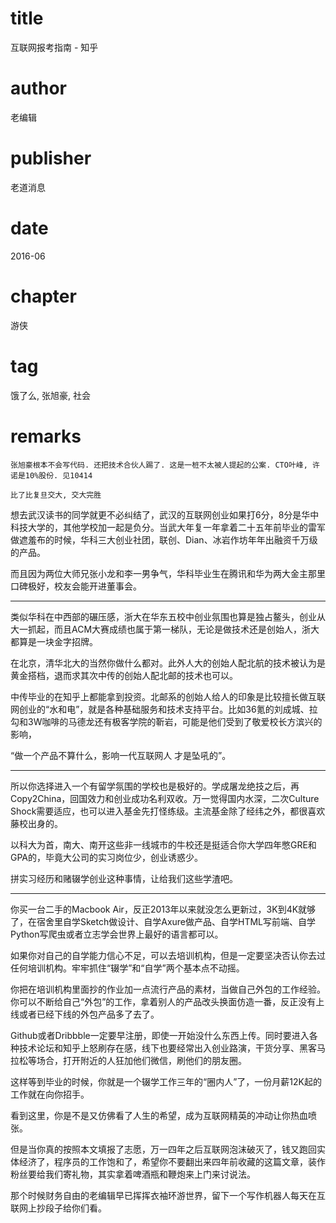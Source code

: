 # title
互联网报考指南 - 知乎

# author
老编辑

# publisher
老道消息

# date
2016-06

# chapter
游侠

# tag
饿了么, 张旭豪, 社会

# remarks
`张旭豪根本不会写代码. 还把技术合伙人踢了. 这是一桩不太被人提起的公案. CTO叶峰, 许诺是10%股份. 见10414`

`比了比复旦交大, 交大完胜`

想去武汉读书的同学就更不必纠结了，武汉的互联网创业如果打6分，8分是华中科技大学的，其他学校加一起是负分。当武大年复一年拿着二十五年前毕业的雷军做遮羞布的时候，华科三大创业社团，联创、Dian、冰岩作坊年年出融资千万级的产品。

而且因为两位大师兄张小龙和李一男争气，华科毕业生在腾讯和华为两大金主那里口碑极好，校友会能开进董事会。

---

类似华科在中西部的碾压感，浙大在华东五校中创业氛围也算是独占鳌头，创业从大一抓起，而且ACM大赛成绩也属于第一梯队，无论是做技术还是创始人，浙大都算是一块金字招牌。

在北京，清华北大的当然你做什么都对。此外人大的创始人配北航的技术被认为是黄金搭档，退而求其次中传的创始人配北邮的技术也可以。

中传毕业的在知乎上都能拿到投资。北邮系的创始人给人的印象是比较擅长做互联网创业的“水和电”，就是各种基础服务和技术支持平台。比如36氪的刘成城、拉勾和3W咖啡的马德龙还有极客学院的靳岩，可能是他们受到了敬爱校长方滨兴的影响，

“做一个产品不算什么，影响一代互联网人 才是坠吼的”。

---

所以你选择进入一个有留学氛围的学校也是极好的。学成屠龙绝技之后，再Copy2China，回国效力和创业成功名利双收。万一觉得国内水深，二次Culture Shock需要适应，也可以进入基金先打怪练级。主流基金除了经纬之外，都很喜欢藤校出身的。

以科大为首，南大、南开这些非一线城市的牛校还是挺适合你大学四年憋GRE和GPA的，毕竟大公司的实习岗位少，创业诱惑少。

拼实习经历和赌辍学创业这种事情，让给我们这些学渣吧。

---

你买一台二手的Macbook Air，反正2013年以来就没怎么更新过，3K到4K就够了，在宿舍里自学Sketch做设计、自学Axure做产品、自学HTML写前端、自学Python写爬虫或者立志学会世界上最好的语言都可以。

如果你对自己的自学能力信心不足，可以去培训机构，但是一定要坚决否认你去过任何培训机构。牢牢抓住“辍学”和“自学”两个基本点不动摇。

你把在培训机构里面抄的作业加一点流行产品的素材，当做自己外包的工作经验。你可以不断给自己“外包”的工作，拿着别人的产品改头换面仿造一番，反正没有上线或者已经下线的外包产品多了去了。

Github或者Dribbble一定要早注册，即使一开始没什么东西上传。同时要进入各种技术论坛和知乎上怒刷存在感，线下也要经常出入创业路演，干货分享、黑客马拉松等场合，打开附近的人狂加他们微信，刷他们的朋友圈。

这样等到毕业的时候，你就是一个辍学工作三年的“圈内人”了，一份月薪12K起的工作就在向你招手。

看到这里，你是不是又仿佛看了人生的希望，成为互联网精英的冲动让你热血喷张。

但是当你真的按照本文填报了志愿，万一四年之后互联网泡沫破灭了，钱又跑回实体经济了，程序员的工作饱和了，希望你不要翻出来四年前收藏的这篇文章，装作粉丝要给我们寄礼物，其实拿着啤酒瓶和鞭炮来上门来讨说法。

那个时候财务自由的老编辑早已挥挥衣袖环游世界，留下一个写作机器人每天在互联网上抄段子给你们看。